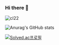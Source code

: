### Hi there 👋

<!--컴퓨터 세탁소-->
![cl22](https://user-images.githubusercontent.com/109324463/206808467-c3bfea68-6cdd-493f-8fe8-794b998fcebc.jpg)

![Anurag's GitHub stats](https://github-readme-stats.vercel.app/api?username=juggorr&show_icons=true&theme=radical)

[![Solved.ac프로필](http://mazassumnida.wtf/api/generate_badge?boj=juggorr)](https://solved.ac/juggorr)

<!--
**juggorr/juggorr** is a ✨ _special_ ✨ repository because its `README.md` (this file) appears on your GitHub profile.

Here are some ideas to get you started:

- 🔭 I’m currently working on ...
- 🌱 I’m currently learning ...
- 👯 I’m looking to collaborate on ...
- 🤔 I’m looking for help with ...
- 💬 Ask me about ...
- 📫 How to reach me: ...
- 😄 Pronouns: ...
- ⚡ Fun fact: ...
-->
